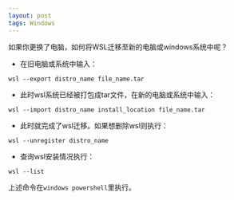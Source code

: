 ```yaml
---
layout: post
tags: Windows
---
```


如果你更换了电脑，如何将WSL迁移至新的电脑或windows系统中呢？

- 在旧电脑或系统中输入：
```
wsl --export distro_name file_name.tar
```

- 此时wsl系统已经被打包成tar文件，在新的电脑或系统中输入：
```
wsl --import distro_name install_location file_name.tar
```

- 此时就完成了wsl迁移。如果想删除wsl则执行：
```
wsl --unregister distro_name
```

- 查询wsl安装情况执行：
```
wsl --list
```

上述命令在`windows powershell`里执行。
